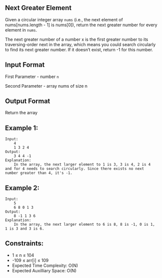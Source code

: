 ## Next Greater Element

Given a circular integer array `nums` (i.e., the next element of nums[nums.length - 1] is nums[0]), return the next greater number for every element in `nums`.

The next greater number of a number x is the first greater number to its traversing-order next in the array, which means you could search circularly to find its next greater number. If it doesn’t exist, return -1 for this number.

## Input Format

First Parameter - number `n`

Second Parameter - array nums of size n

## Output Format

Return the array

## Example 1:
```
Input:
    4
    1 3 2 4
Output:
    3 4 4 -1
Explanation:
    In the array, the next larger element to 1 is 3, 3 is 4, 2 is 4 and for 4 needs to search circularly. Since there exists no next number greater than 4, it's -1.
```
## Example 2:
```
Input:
    5
    6 8 0 1 3
Output:
    8 -1 1 3 6
Explanation:
    In the array, the next larger element to 6 is 8, 8 is -1, 0 is 1, 1 is 3 and 3 is 6.
```
## Constraints:
+ 1 ≤ n ≤ 104
+ -109 ≤ arr[i] ≤ 109
+ Expected Time Complexity: O(N)
+ Expected Auxilliary Space: O(N)
